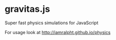 # gravitas.js
Super fast physics simulations for JavaScript

For usage look at http://iamralpht.github.io/physics
